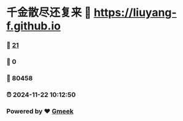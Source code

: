 # 千金散尽还复来 :link: https://liuyang-f.github.io 
### :page_facing_up: [21](https://liuyang-f.github.io/tag.html) 
### :speech_balloon: 0 
### :hibiscus: 80458 
### :alarm_clock: 2024-11-22 10:12:50 
### Powered by :heart: [Gmeek](https://github.com/Meekdai/Gmeek)
